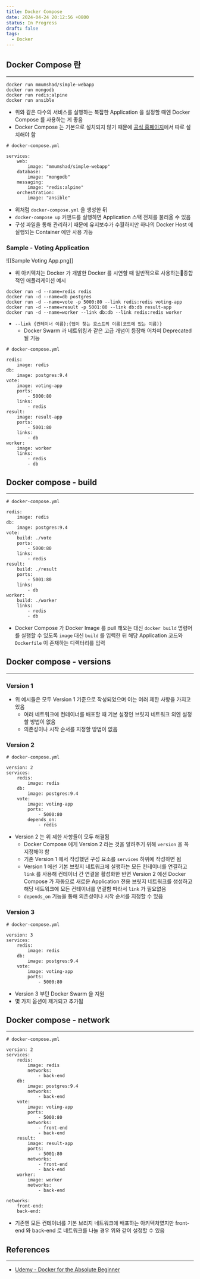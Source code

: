 ```yaml
---
title: Docker Compose
date: 2024-04-24 20:12:56 +0800
status: In Progress
draft: false
tags:
  - Docker
---
```

## Docker Compose 란
---
```
docker run mmumshad/simple-webapp
docker run mongodb
docker run redis:alpine
docker run ansible
```
- 위와 같은 다수의 서비스를 실행하는 복잡한 Application 을 설정할 때엔 Docker Compose 를 사용하는 게 좋음
- Docker Compose 는 기본으로 설치되지 않기 때문에 [공식 홈페이지](https://docs.docker.com/compose/install/)에서 따로 설치해야 함

```
# docker-compose.yml

services:
	web:
		image: "mmumshad/simple-webapp"
	database:
		image: "mongodb"
	messaging:
		image: "redis:alpine"
	orchestration:
		image: "ansible"
```
- 위처럼 `docker-compose.yml` 을 생성한 뒤
- `docker-compose up` 커맨드를 실행하면 Application 스택 전체를 불러올 수 있음
- 구성 파일을 통해 관리하기 때문에 유지보수가 수월하지만 하나의 Docker Host 에 실행되는 Container 에만 사용 가능

### Sample - Voting Application
![[Sample Voting App.png]]
- 위 아키텍처는 Docker 가 개발한 Docker 를 시연할 때 일반적으로 사용하는종합적인 애플리케이션 예시

```
docker run -d --name=redis redis
docker run -d --name=db postgres
docker run -d --name=vote -p 5000:80 --link redis:redis voting-app
docker run -d --name=result -p 5001:80 --link db:db result-app
docker run -d --name=worker --link db:db --link redis:redis worker
```
- `--link {컨테이너 이름}:{앱이 찾는 호스트의 이름(코드에 있는 이름)}`
	- Docker Swarm 과 네트워킹과 같은 고급 개념이 등장해 어차피 Deprecated 될 기능

```
# docker-compose.yml

redis:
	image: redis
db:
	image: postgres:9.4
vote:
	image: voting-app
	ports:
		- 5000:80
	links:
		- redis
result:
	image: result-app
	ports:
		- 5001:80
	links:
		- db
worker:
	image: worker
	links:
		- redis
		- db
```

## Docker compose - build
---
```
# docker-compose.yml

redis:
	image: redis
db:
	image: postgres:9.4
vote:
	build: ./vote
	ports:
		- 5000:80
	links:
		- redis
result:
	build: ./result
	ports:
		- 5001:80
	links:
		- db
worker:
	build: ./worker
	links:
		- redis
		- db
```
- Docker Compose 가 Docker Image 를 pull 해오는 대신 `docker build` 명령어를 실행할 수 있도록 `image` 대신 `build` 를 입력한 뒤 해당 Application 코드와 `Dockerfile` 이 존재하는 디렉터리를 입력

## Docker compose - versions
---
### Version 1
- 위 예시들은 모두 Version 1 기준으로 작성되었으며 이는 여러 제한 사항을 가지고 있음
	- 여러 네트워크에 컨테이너를 배포할 때 기본 설정인 브릿지 네트워크 외엔 설정할 방법이 없음
	- 의존성이나 시작 순서를 지정할 방법이 없음

### Version 2
```
# docker-compose.yml

version: 2
services:
	redis:
		image: redis
	db:
		image: postgres:9.4
	vote:
		image: voting-app
		ports:
			- 5000:80
		depends_on:
			- redis
```
- Version 2 는 위 제한 사항들이 모두 해결됨
	- Docker Compose 에게 Version 2 라는 것을 알려주기 위해 `version` 을 꼭 지정해야 함
	- 기존 Version 1 에서 작성했던 구성 요소를 `services` 하위에 작성하면 됨
	- Version 1 에선 기본 브릿지 네트워크에 실행하는 모든 컨테이너를 연결하고 `link` 를 사용해 컨테이너 간 연결을 활성화한 반면 Version 2 에선 Docker Compose 가 자동으로 새로운 Application 전용 브릿지 네트워크를 생성하고 해당 네트워크에 모든 컨테이너를 연결함 따라서 `link` 가 필요없음
	- `depends_on` 기능을 통해 의존성이나 시작 순서를 지정할 수 있음

### Version 3
```
# docker-compose.yml

version: 3
services:
	redis:
		image: redis
	db:
		image: postgres:9.4
	vote:
		image: voting-app
		ports:
			- 5000:80
```
- Version 3 부턴 Docker Swarm 을 지원
- 몇 가지 옵션이 제거되고 추가됨

## Docker compose - network
---
```
# docker-compose.yml

version: 2
services:
	redis:
		image: redis
		networks:
			- back-end
	db:
		image: postgres:9.4
		networks:
			- back-end
	vote:
		image: voting-app
		ports:
			- 5000:80
		networks:
			- front-end
			- back-end
	result:
		image: result-app
		ports:
			- 5001:80
		networks:
			- front-end
			- back-end
	worker:
		image: worker
		networks:
			- back-end

networks:
	front-end:
	back-end:
```
- 기존엔 모든 컨테이너를 기본 브리지 네트워크에 배포하는 아키텍처였지만 front-end 와 back-end 로 네트워크를 나눌 경우 위와 같이 설정할 수 있음

## References
---
- [Udemy - Docker for the Absolute Beginner](https://www.udemy.com/course/learn-docker/)
